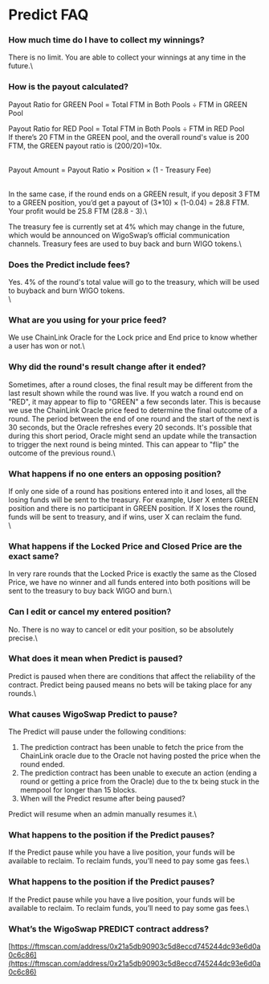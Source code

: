 # Predict FAQ

### **How much time do I have to collect my winnings?**

There is no limit. You are able to collect your winnings at any time in the future.\


### **How is the payout calculated?**

Payout Ratio for GREEN Pool = Total FTM in Both Pools ÷ FTM in GREEN Pool

Payout Ratio for RED Pool = Total FTM in Both Pools ÷ FTM in RED Pool\
If there’s 20 FTM in the GREEN pool, and the overall round's value is 200 FTM, the GREEN payout ratio is (200/20)=10x.

\
Payout Amount = Payout Ratio × Position × (1 - Treasury Fee)

\
In the same case, if the round ends on a GREEN result, if you deposit 3 FTM to a GREEN position, you’d get a payout of (3\*10) × (1-0.04) = 28.8 FTM. Your profit would be 25.8 FTM (28.8 - 3).\


The treasury fee is currently set at 4% which may change in the future, which would be announced on WigoSwap’s official communication channels. Treasury fees are used to buy back and burn WIGO tokens.\


### Does the Predict include fees?

Yes. 4% of the round's total value will go to the treasury, which will be used to buyback and burn WIGO tokens.\
\


### What are you using for your price feed?

We use ChainLink Oracle for the Lock price and End price to know whether a user has won or not.\


### Why did the round's result change after it ended?

Sometimes, after a round closes, the final result may be different from the last result shown while the round was live. If you watch a round end on "RED", it may appear to flip to "GREEN" a few seconds later. This is because we use the ChainLink Oracle price feed to determine the final outcome of a round. The period between the end of one round and the start of the next is 30 seconds, but the Oracle refreshes every 20 seconds. It's possible that during this short period, Oracle might send an update while the transaction to trigger the next round is being minted. This can appear to "flip" the outcome of the previous round.\


### What happens if no one enters an opposing position?

If only one side of a round has positions entered into it and loses, all the losing funds will be sent to the treasury. For example, User X enters GREEN position and there is no participant in GREEN position. If X loses the round, funds will be sent to treasury, and if wins, user X can reclaim the fund.\
\


### What happens if the Locked Price and Closed Price are the exact same?

In very rare rounds that the Locked Price is exactly the same as the Closed Price, we have no winner and all funds entered into both positions will be sent to the treasury to buy back WIGO and burn.\


### Can I edit or cancel my entered position?

No. There is no way to cancel or edit your position, so be absolutely precise.\


### What does it mean when Predict is paused?

Predict is paused when there are conditions that affect the reliability of the contract. Predict being paused means no bets will be taking place for any rounds.\


### What causes WigoSwap Predict to pause?

The Predict will pause under the following conditions:

1. The prediction contract has been unable to fetch the price from the ChainLink oracle due to the Oracle not having posted the price when the round ended.
2. The prediction contract has been unable to execute an action (ending a round or getting a price from the Oracle) due to the tx being stuck in the mempool for longer than 15 blocks.
3. When will the Predict resume after being paused?

Predict will resume when an admin manually resumes it.\


### What happens to the position if the Predict pauses?

If the Predict pause while you have a live position, your funds will be available to reclaim. To reclaim funds, you’ll need to pay some gas fees.\


### What happens to the position if the Predict pauses?

If the Predict pause while you have a live position, your funds will be available to reclaim. To reclaim funds, you’ll need to pay some gas fees.\


### What’s the WigoSwap PREDICT contract address?

[https://ftmscan.com/address/0x21a5db90903c5d8eccd745244dc93e6d0a0c6c86](https://ftmscan.com/address/0x21a5db90903c5d8eccd745244dc93e6d0a0c6c86)
